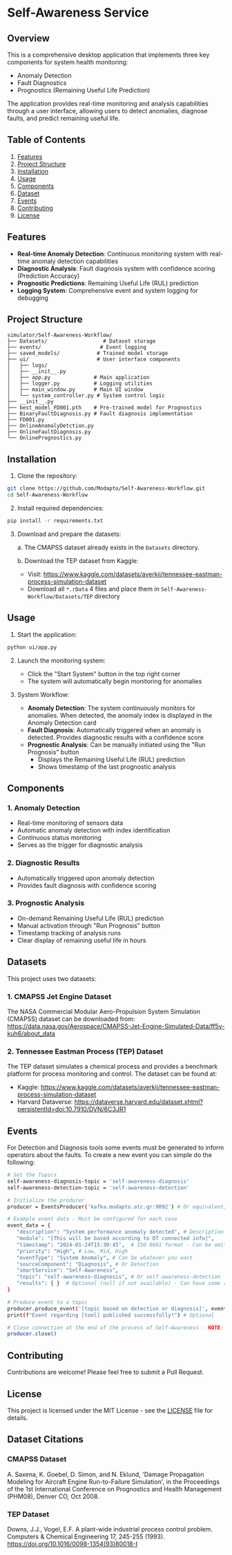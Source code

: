 # Self-Awareness Service

## Overview

This is a comprehensive desktop application that implements three key components for system health monitoring:
- Anomaly Detection
- Fault Diagnostics
- Prognostics (Remaining Useful Life Prediction)

The application provides real-time monitoring and analysis capabilities through a user interface, allowing users to detect anomalies, diagnose faults, and predict remaining useful life.

## Table of Contents
1. [Features](#features)
2. [Project Structure](#project-structure)
3. [Installation](#installation)
4. [Usage](#usage)
5. [Components](#components)
6. [Dataset](#dataset)
7. [Events](#events)
8. [Contributing](#contributing)
9. [License](#license)

## Features

- **Real-time Anomaly Detection**: Continuous monitoring system with real-time anomaly detection capabilities
- **Diagnostic Analysis**: Fault diagnosis system with confidence scoring (Prediction Accuracy)
- **Prognostic Predictions**: Remaining Useful Life (RUL) prediction
- **Logging System**: Comprehensive event and system logging for debugging

## Project Structure

```
simulator/Self-Awareness-Workflow/
├── Datasets/                  # Dataset storage
├── events/                   # Event logging
├── saved_models/            # Trained model storage
├── ui/                      # User interface components
│   ├── logs/
│   ├── __init__.py
│   ├── app.py              # Main application
│   ├── logger.py           # Logging utilities
│   ├── main_window.py      # Main UI window
│   └── system_controller.py # System control logic
├── __init__.py
├── best_model_FD001.pth    # Pre-trained model for Prognostics
├── BinaryFaultDiagnosis.py # Fault diagnosis implementation
├── FD001.py               
├── OnlineAnomalyDetction.py
├── OnlineFaultDiagnosis.py
└── OnlinePrognostics.py
```

## Installation

1. Clone the repository:
```bash
git clone https://github.com/Modapto/Self-Awareness-Workflow.git
cd Self-Awareness-Workflow
```

2. Install required dependencies:
```bash
pip install -r requirements.txt
```

3. Download and prepare the datasets:

   a. The CMAPSS dataset already exists in the `Datasets` directory.
   
   b. Download the TEP dataset from Kaggle:
      - Visit: https://www.kaggle.com/datasets/averkij/tennessee-eastman-process-simulation-dataset
      - Download all `*.rData` 4 files and place them in `Self-Awareness-Workflow/Datasets/TEP` directory

## Usage

1. Start the application:
```bash
python ui/app.py
```

2. Launch the monitoring system:
   - Click the "Start System" button in the top right corner
   - The system will automatically begin monitoring for anomalies

3. System Workflow:
   - **Anomaly Detection**: The system continuously monitors for anomalies. When detected, the anomaly index is displayed in the Anomaly Detection card
   - **Fault Diagnosis**: Automatically triggered when an anomaly is detected. Provides diagnostic results with a confidence score
   - **Prognostic Analysis**: Can be manually initiated using the "Run Prognosis" button
     - Displays the Remaining Useful Life (RUL) prediction
     - Shows timestamp of the last prognostic analysis

## Components

### 1. Anomaly Detection
- Real-time monitoring of sensors data
- Automatic anomaly detection with index identification
- Continuous status monitoring
- Serves as the trigger for diagnostic analysis

### 2. Diagnostic Results
- Automatically triggered upon anomaly detection
- Provides fault diagnosis with confidence scoring

### 3. Prognostic Analysis
- On-demand Remaining Useful Life (RUL) prediction
- Manual activation through "Run Prognosis" button
- Timestamp tracking of analysis runs
- Clear display of remaining useful life in hours

## Datasets

This project uses two datasets:

### 1. CMAPSS Jet Engine Dataset
The NASA Commercial Modular Aero-Propulsion System Simulation (CMAPSS) dataset can be downloaded from:
https://data.nasa.gov/Aerospace/CMAPSS-Jet-Engine-Simulated-Data/ff5v-kuh6/about_data

### 2. Tennessee Eastman Process (TEP) Dataset
The TEP dataset simulates a chemical process and provides a benchmark platform for process monitoring and control. The dataset can be found at:
- Kaggle: https://www.kaggle.com/datasets/averkij/tennessee-eastman-process-simulation-dataset
- Harvard Dataverse: https://dataverse.harvard.edu/dataset.xhtml?persistentId=doi:10.7910/DVN/6C3JR1

## Events

For Detection and Diagnosis tools some events must be generated to inform operators about the faults. To create a new event you can simple do the following:

   ```sh
   # Set the Topics
   self-awareness-diagnosis-topic = 'self-awareness-diagnosis'
   self-awareness-detection-topic = 'self-awareness-detection'

   # Initialize the producer
   producer = EventsProducer('kafka.modapto.atc.gr:9092') # Or equivalent, must be provided as environmental variable

   # Example event data - Must be configured for each case
   event_data = {
      "description": "System performance anomaly detected", # Description of failt
      "module": "[This will be based according to DT connected info]",
      "timestamp": "2024-01-24T15:30:45",  # ISO 8601 format - Can be omitted, as it is generated automatically
      "priority": "High", # Low, Mid, High
      "eventType": "System Anomaly", # Can be whatever you want
      "sourceComponent": "Diagnosis", # Or Detection
      "smartService": "Self-Awareness",
      "topic": "self-awareness-diagnosis", # Or self-awareness-detection
      "results": { }  # Optional (null if not available) - Can have some results to show to Operators
   }

   # Produce event to a topic
   producer.produce_event('[topic based on detection or diagnosis]', event_data)
   print(f"Event regarding [tool] published successfully!") # Optional

   # Close connection at the end of the process of Self-Awareness - NOTE: Only for components that don't run constantly
   producer.close()
   ```

## Contributing

Contributions are welcome! Please feel free to submit a Pull Request.

## License

This project is licensed under the MIT License - see the [LICENSE](LICENSE) file for details.

## Dataset Citations

### CMAPSS Dataset
A. Saxena, K. Goebel, D. Simon, and N. Eklund, 'Damage Propagation Modeling for Aircraft Engine Run-to-Failure Simulation', in the Proceedings of the 1st International Conference on Prognostics and Health Management (PHM08), Denver CO, Oct 2008.

### TEP Dataset
Downs, J.J., Vogel, E.F. A plant-wide industrial process control problem. Computers & Chemical Engineering 17, 245-255 (1993). https://doi.org/10.1016/0098-1354(93)80018-I
